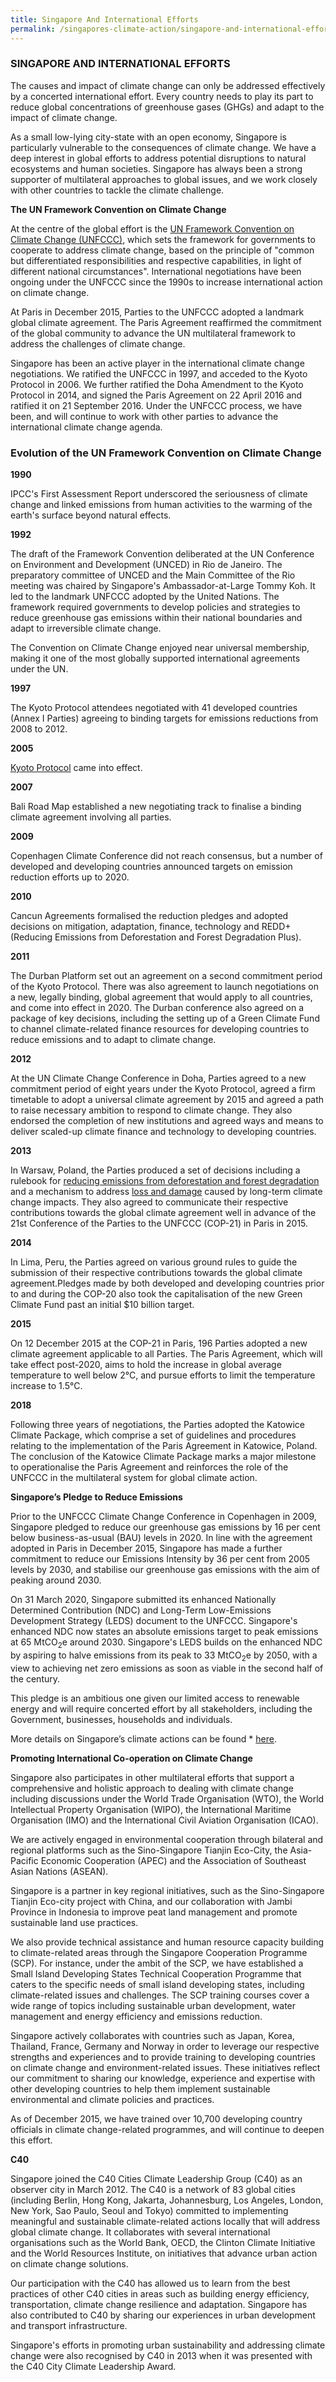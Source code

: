 ```yaml
---
title: Singapore And International Efforts
permalink: /singapores-climate-action/singapore-and-international-efforts/
---
```


### SINGAPORE AND INTERNATIONAL EFFORTS

The causes and impact of climate change can only be addressed effectively by a concerted international effort. Every country needs to play its part to reduce global concentrations of greenhouse gases (GHGs) and adapt to the impact of climate change.

As a small low-lying city-state with an open economy, Singapore is particularly vulnerable to the consequences of climate change. We have a deep interest in global efforts to address potential disruptions to natural ecosystems and human societies. Singapore has always been a strong supporter of multilateral approaches to global issues, and we work closely with other countries to tackle the climate challenge.

**The UN Framework Convention on Climate Change**

At the centre of the global effort is the [<a href="http://unfccc.int/" target="_blank">UN Framework Convention on Climate Change (UNFCCC)</a>](http://unfccc.int/), which sets the framework for governments to cooperate to address climate change, based on the principle of "common but differentiated responsibilities and respective capabilities, in light of different national circumstances". International negotiations have been ongoing under the UNFCCC since the 1990s to increase international action on climate change.

At Paris in December 2015, Parties to the UNFCCC adopted a landmark global climate agreement. The Paris Agreement  reaffirmed the commitment of the global community to advance the UN multilateral framework to address the challenges of climate change.

Singapore has been an active player in the international climate change negotiations. We ratified the UNFCCC in 1997, and acceded to the Kyoto Protocol in 2006. We further ratified the Doha Amendment to the Kyoto Protocol in 2014, and signed the Paris Agreement on 22 April 2016 and ratified it on 21 September 2016. Under the UNFCCC process, we have been, and will continue to work with other parties to advance the international climate change agenda.

### Evolution of the UN Framework Convention on Climate Change

**1990**

IPCC's First Assessment Report underscored the seriousness of climate change and linked emissions from human activities to the warming of the earth's surface beyond natural effects.

**1992**

The draft of the Framework Convention deliberated at the UN Conference on Environment and Development (UNCED) in Rio de Janeiro. The preparatory committee of UNCED and the Main Committee of the Rio meeting was chaired by Singapore's Ambassador-at-Large Tommy Koh. It led to the landmark UNFCCC adopted by the United Nations. The framework required governments to develop policies and strategies to reduce greenhouse gas emissions within their national boundaries and adapt to irreversible climate change.

The Convention on Climate Change enjoyed near universal membership, making it one of the most globally supported international agreements under the UN.

**1997**

The Kyoto Protocol attendees negotiated with 41 developed countries (Annex I Parties) agreeing to binding targets for emissions reductions from 2008 to 2012.

**2005**

[<a href="http://unfccc.int/kyoto_protocol/items/2830.php" target="_blank">Kyoto Protocol</a>](http://unfccc.int/kyoto_protocol/items/2830.php) came into effect.

**2007**

Bali Road Map established a new negotiating track to finalise a binding climate agreement involving all parties.

**2009**

Copenhagen Climate Conference did not reach consensus, but a number of developed and developing countries announced targets on emission reduction efforts up to 2020.

**2010**

Cancun Agreements formalised the reduction pledges and adopted decisions on mitigation, adaptation, finance, technology and REDD+ (Reducing Emissions from Deforestation and Forest Degradation Plus).

**2011**

The Durban Platform set out an agreement on a second commitment period of the Kyoto Protocol. There was also agreement to launch negotiations on a new, legally binding, global agreement that would apply to all countries, and come into effect in 2020. The Durban conference also agreed on a package of key decisions, including the setting up of a Green Climate Fund to channel climate-related finance resources for developing countries to reduce emissions and to adapt to climate change.

**2012**

At the UN Climate Change Conference in Doha, Parties agreed to a new commitment period of eight years under the Kyoto Protocol, agreed a firm timetable to adopt a universal climate agreement by 2015 and agreed a path to raise necessary ambition to respond to climate change. They also endorsed the completion of new institutions and agreed ways and means to deliver scaled-up climate finance and technology to developing countries.

**2013**

In Warsaw, Poland, the Parties produced a set of decisions including a rulebook for [<a href="https://redd.unfccc.int/" target="_blank">reducing emissions from deforestation and forest degradation</a>](https://redd.unfccc.int/) and a mechanism to address [<a href="http://unfccc.int/adaptation/workstreams/loss_and_damage/items/6056.php" target="_blank">loss and damage</a>](http://unfccc.int/adaptation/workstreams/loss_and_damage/items/6056.php) caused by long-term climate change impacts. They also agreed to communicate their respective contributions towards the global climate agreement well in advance of the 21st Conference of the Parties to the UNFCCC (COP-21) in Paris in 2015.

**2014**

In Lima, Peru, the Parties agreed on various ground rules to guide the submission of their respective contributions towards the global climate agreement.Pledges made by both developed and developing countries prior to and during the COP-20 also took the capitalisation of the new Green Climate Fund past an initial $10 billion target.

**2015**

On 12 December 2015 at the COP-21 in Paris, 196 Parties adopted a new climate agreement applicable to all Parties. The Paris Agreement, which will take effect post-2020, aims to hold the increase in global average temperature to well below 2°C, and pursue efforts to limit the temperature increase to 1.5°C.

**2018**

Following three years of negotiations, the Parties adopted the Katowice Climate Package, which comprise a set of guidelines and procedures relating to the implementation of the Paris Agreement in Katowice, Poland. The conclusion of the Katowice Climate Package marks a major milestone to operationalise the Paris Agreement and reinforces the role of the UNFCCC in the multilateral system for global climate action. 

**Singapore’s Pledge to Reduce Emissions**

Prior to the UNFCCC Climate Change Conference in Copenhagen in 2009, Singapore pledged to reduce our greenhouse gas emissions by 16 per cent below business-as-usual (BAU) levels in 2020. In line with the agreement adopted in Paris in December 2015, Singapore has made a further commitment to reduce our Emissions Intensity by 36 per cent from 2005 levels by 2030, and stabilise our greenhouse gas emissions with the aim of peaking around 2030. 

On 31 March 2020, Singapore submitted its enhanced Nationally Determined Contribution (NDC) and Long-Term Low-Emissions Development Strategy (LEDS) document to the UNFCCC. Singapore's enhanced NDC now states an absolute emissions target to peak emissions at 65 MtCO<sub>2</sub>e around 2030. Singapore's LEDS builds on the enhanced NDC by aspiring to halve emissions from its peak to 33 MtCO<sub>2</sub>e by 2050, with a view to achieving net zero emissions as soon as viable in the second half of the century.

This pledge is an ambitious one given our limited access to renewable energy and will require concerted effort by all stakeholders, including the Government, businesses, households and individuals.

More details on Singapore’s climate actions can be found * [<a href="/singapores-climate-action/mitigation-efforts/" target="_blank">here</a>](/singapores-climate-action/mitigation-efforts/).

**Promoting International Co-operation on Climate Change**

Singapore also participates in other multilateral efforts that support a comprehensive and holistic approach to dealing with climate change including discussions under the World Trade Organisation (WTO), the World Intellectual Property Organisation (WIPO), the International Maritime Organisation (IMO) and the International Civil Aviation Organisation (ICAO).

We are actively engaged in environmental cooperation through bilateral and regional platforms such as the Sino-Singapore Tianjin Eco-City, the Asia-Pacific Economic Cooperation (APEC) and the Association of Southeast Asian Nations (ASEAN).

Singapore is a partner in key regional initiatives, such as the Sino-Singapore Tianjin Eco-city project with China, and our collaboration with Jambi Province in Indonesia to improve peat land management and promote sustainable land use practices.

We also provide technical assistance and human resource capacity building to climate-related areas through the Singapore Cooperation Programme (SCP). For instance, under the ambit of the SCP, we have established a Small Island Developing States Technical Cooperation Programme that caters to the specific needs of small island developing states, including climate-related issues and challenges. The SCP training courses cover a wide range of topics including sustainable urban development, water management and energy efficiency and emissions reduction.

Singapore actively collaborates with countries such as Japan, Korea, Thailand, France, Germany and Norway in order to leverage our respective strengths and experiences and to provide training to developing countries on climate change and environment-related issues. These initiatives reflect our commitment to sharing our knowledge, experience and expertise with other developing countries to help them implement sustainable environmental and climate policies and practices.

As of December 2015, we have trained over 10,700 developing country officials in climate change-related programmes, and will continue to deepen this effort.

**C40**

Singapore joined the C40 Cities Climate Leadership Group (C40) as an observer city in March 2012. The C40 is a network of 83 global cities (including Berlin, Hong Kong, Jakarta, Johannesburg, Los Angeles, London, New York, Sao Paulo, Seoul and Tokyo) committed to implementing meaningful and sustainable climate-related actions locally that will address global climate change. It collaborates with several international organisations such as the World Bank, OECD, the Clinton Climate Initiative and the World Resources Institute, on initiatives that advance urban action on climate change solutions.

Our participation with the C40 has allowed us to learn from the best practices of other C40 cities in areas such as building energy efficiency, transportation, climate change resilience and adaptation. Singapore has also contributed to C40 by sharing our experiences in urban development and transport infrastructure.

Singapore's efforts in promoting urban sustainability and addressing climate change were also recognised by C40 in 2013 when it was presented with the C40 City Climate Leadership Award.

